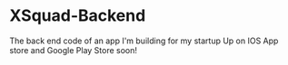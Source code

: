 # XSquad-Backend
The back end code of an app I'm building for my startup
Up on IOS App store and Google Play Store soon!
